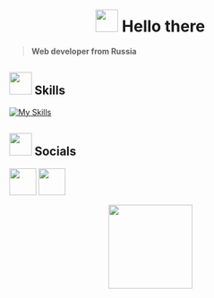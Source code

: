 <h1 align="center"><img style="margin-bottom: -8px;" src="https://user-images.githubusercontent.com/74038190/214644152-52f47eb3-5e31-4f47-8758-05c9468d5596.gif" width="40" height="40"/> Hello there</h1>

> **Web developer from Russia**

## <img style="margin-bottom: -12px;" src="https://user-images.githubusercontent.com/74038190/212284087-bbe7e430-757e-4901-90bf-4cd2ce3e1852.gif" width="40" height="40"/> Skills

[![My Skills](https://skillicons.dev/icons?i=html,css,js,php,mysql,linux,git,github,idea)](https://skillicons.dev)

## <img style="margin-bottom: -12px;" src="https://user-images.githubusercontent.com/74038190/226127923-0e8b7792-7b3c-462b-951b-63c96ba1a5af.gif" width="40" height="40"/> Socials

[<img height="48" width="48" src="https://cdn.simpleicons.org/telegram/"/>](https://t.me/avsharapov)
[<img height="48" width="48" src="https://cdn.simpleicons.org/vk/"/>](https://vk.com/avsharapov)

<div align="center">
  <img src="https://media.giphy.com/media/M9gbBd9nbDrOTu1Mqx/giphy.gif" width="150"/>
</div>
